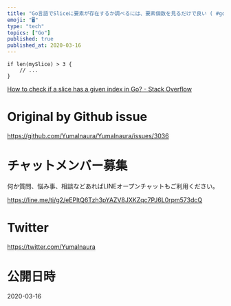 ```yaml
---
title: "Go言語でSliceに要素が存在するか調べるには、要素個数を見るだけで良い ( #go : Error:  slice index out "
emoji: "🖥"
type: "tech"
topics: ["Go"]
published: true
published_at: 2020-03-16
---
```


```golang
if len(mySlice) > 3 {
    // ...
}
```

[How to check if a slice has a given index in Go? - Stack Overflow](https://stackoverflow.com/questions/27252152/how-to-check-if-a-slice-has-a-given-index-in-go)

# Original by Github issue

https://github.com/YumaInaura/YumaInaura/issues/3036








<!-- Update From Qiita API -->

# チャットメンバー募集


何か質問、悩み事、相談などあればLINEオープンチャットもご利用ください。

https://line.me/ti/g2/eEPltQ6Tzh3pYAZV8JXKZqc7PJ6L0rpm573dcQ





# Twitter


https://twitter.com/YumaInaura


<!-- Update From Qiita API -->



# 公開日時

2020-03-16
